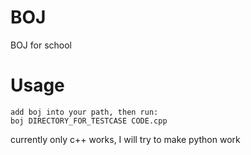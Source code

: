 # BOJ
BOJ for school

# Usage
```
add boj into your path, then run:
boj DIRECTORY_FOR_TESTCASE CODE.cpp
```

currently only c++ works, I will try to make python work

